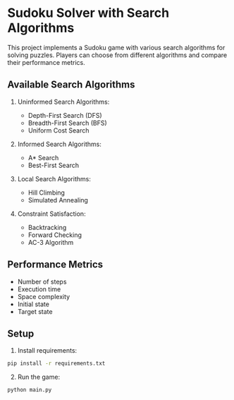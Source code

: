 # Sudoku Solver with Search Algorithms

This project implements a Sudoku game with various search algorithms for solving puzzles. Players can choose from different algorithms and compare their performance metrics.

## Available Search Algorithms

1. Uninformed Search Algorithms:
   - Depth-First Search (DFS)
   - Breadth-First Search (BFS)
   - Uniform Cost Search

2. Informed Search Algorithms:
   - A* Search
   - Best-First Search

3. Local Search Algorithms:
   - Hill Climbing
   - Simulated Annealing

4. Constraint Satisfaction:
   - Backtracking
   - Forward Checking
   - AC-3 Algorithm

## Performance Metrics
- Number of steps
- Execution time
- Space complexity
- Initial state
- Target state

## Setup
1. Install requirements:
```bash
pip install -r requirements.txt
```

2. Run the game:
```bash
python main.py
``` 